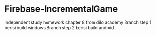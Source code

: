 # Firebase-IncrementalGame
independent study homework chapter 8 from dilo academy
Branch step 1 berisi build windows 
Branch step 2 berisi build android
